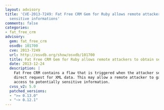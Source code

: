 ```yaml
---
layout: advisory
title: 'CVE-2013-7249: Fat Free CRM Gem for Ruby allows remote attackers to obtain
  sensitive informations'
comments: false
categories:
- fat_free_crm
advisory:
  gem: fat_free_crm
  osvdb: 101700
  cve: 2013-7249
  url: http://osvdb.org/show/osvdb/101700
  title: Fat Free CRM Gem for Ruby allows remote attackers to obtain sensitive informations
  date: 2013-12-24
  description: |
    Fat Free CRM contains a flaw that is triggered when the attacker sends a
    direct request for XML data. This may allow a remote attacker to gain
    access to potentially sensitive information.
  cvss_v2: 5.0
  patched_versions:
  - ">= 0.13.0"
  - "~> 0.12.1"
---
```

